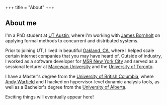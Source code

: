 +++
title = "About"
+++

## About me

I'm a PhD student at [UT Austin](https://www.cs.utexas.edu/), where I'm working
with [James Bornholt](https://cs.utexas.edu/~bornholt/) on applying formal
methods to concurrent and distributed systems.

Prior to joining UT, I lived in beautiful [Oakland,
CA](https://localwiki.org/oakland/), where I helped scale certain internet
companies that you may have heard of.  Outside of industry, I worked as a
software developer for [MSR New York
City](https://www.microsoft.com/en-us/research/theme/ai-for-systems/) and
served as a sessional lecturer at [Macewan
University](https://www.macewan.ca/academics/academic-departments/computer-science/)
and the [University of Toronto](https://web.cs.toronto.edu).

I have a Master's degree from the [University of British
Columbia](https://www.cs.ubc.ca/), where [Andy
Warfield](https://www.cs.ubc.ca/~andy/) and I hacked on hypervisor-level
dynamic analysis tools, as well as a Bachelor's degree from the [University of
Alberta](https://www.ualberta.ca/computing-science/index.html).

Exciting things will eventually appear here!


